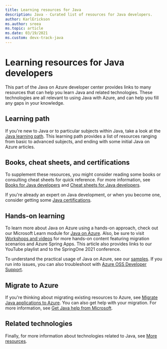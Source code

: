 ```yaml
---
title: Learning resources for Java
description: Java - Curated list of resources for Java developers.
author: KarlErickson
ms.author: sreea
ms.topic: article
ms.date: 03/19/2021
ms.custom: devx-track-java
---
```


# Learning resources for Java developers

This part of the Java on Azure developer center provides links to many resources that can help you learn Java and related technologies. These technologies are all relevant to using Java with Azure, and can help you fill any gaps in your knowledge.

## Learning path

If you're new to Java or to particular subjects within Java, take a look at the [Java learning path](fundamentals.md). This learning path provides a list of resources ranging from basic to advanced subjects, and ending with some initial Java on Azure articles.

## Books, cheat sheets, and certifications

To supplement these resources, you might consider reading some books or consulting cheat sheets for quick reference. For more information, see [Books for Java developers](books.md) and [Cheat sheets for Java developers](cheat-sheets.md).

 If you're already an expert on Java development, or when you become one, consider getting some [Java certifications](certifications.md).

## Hands-on learning

To learn more about Java on Azure using a hands-on approach, check out our Microsoft Learn module for [Java on Azure](/learn/paths/java-on-azure/). Also, be sure to visit [Workshops and videos](workshops-videos.md) for more hands-on content featuring migration scenarios and Azure Spring Apps. This article also provides links to our YouTube playlist and to the SpringOne 2021 conference.

To understand the practical usage of Java on Azure, see our [samples](samples.md). If you run into issues, you can also troubleshoot with [Azure OSS Developer Support](https://azureossd.github.io/tags/).

## Migrate to Azure

If you're thinking about migrating existing resources to Azure, see [Migrate Java applications to Azure](../migration/migration-overview.md). You can also get help with your migration. For more information, see [Get Java help from Microsoft](get-help.md).

## Related technologies

Finally, for more information about technologies related to Java, see [More resources](more-resources.md).
